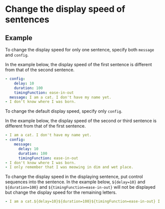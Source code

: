 Change the display speed of sentences
================================================================================

Example
--------------------------------------------------------------------------------

To change the display speed for only one sentence,
specify both `message` and `config`.

In the example below, the display speed of the first sentence
is different from that of the second sentence.

```yaml
- config:
    delay: 10
    duration: 100
    timingFunction: ease-in-out
  message: I am a cat. I don't have my name yet.
- I don't know where I was born.
```

To change the default display speed, specify only `config`.

In the example below, the display speed of the second or third sentence
is different from that of the first sentence.

```yaml
- I am a cat. I don't have my name yet.
- config:
    message:
      delay: 10
      duration: 100
      timingFunction: ease-in-out
- I don't know where I was born.
- I only remember that I was meowing in dim and wet place.
```

To change the display speed in the displaying sentence,
put control sequences into the sentence.
In the example below, `${delay=10}` and `${duration=100}`
and `${timingFunction=ease-in-out}`
will not be displayed but change the display speed for the remaining letters.

```yaml
- I am a cat.${delay=10}${duration=100}${timingFunction=ease-in-out} I don't have my name yet.
```
